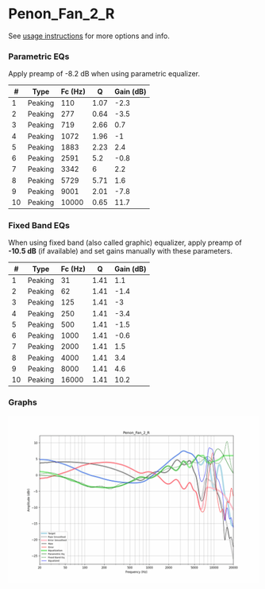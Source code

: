 # Penon_Fan_2_R
See [usage instructions](https://github.com/jaakkopasanen/AutoEq#usage) for more options and info.

### Parametric EQs
Apply preamp of -8.2 dB when using parametric equalizer.

|   # | Type    |   Fc (Hz) |    Q |   Gain (dB) |
|-----|---------|-----------|------|-------------|
|   1 | Peaking |       110 | 1.07 |        -2.3 |
|   2 | Peaking |       277 | 0.64 |        -3.5 |
|   3 | Peaking |       719 | 2.66 |         0.7 |
|   4 | Peaking |      1072 | 1.96 |        -1   |
|   5 | Peaking |      1883 | 2.23 |         2.4 |
|   6 | Peaking |      2591 | 5.2  |        -0.8 |
|   7 | Peaking |      3342 | 6    |         2.2 |
|   8 | Peaking |      5729 | 5.71 |         1.6 |
|   9 | Peaking |      9001 | 2.01 |        -7.8 |
|  10 | Peaking |     10000 | 0.65 |        11.7 |

### Fixed Band EQs
When using fixed band (also called graphic) equalizer, apply preamp of **-10.5 dB** (if available) and set gains manually with these parameters.

|   # | Type    |   Fc (Hz) |    Q |   Gain (dB) |
|-----|---------|-----------|------|-------------|
|   1 | Peaking |        31 | 1.41 |         1.1 |
|   2 | Peaking |        62 | 1.41 |        -1.4 |
|   3 | Peaking |       125 | 1.41 |        -3   |
|   4 | Peaking |       250 | 1.41 |        -3.4 |
|   5 | Peaking |       500 | 1.41 |        -1.5 |
|   6 | Peaking |      1000 | 1.41 |        -0.6 |
|   7 | Peaking |      2000 | 1.41 |         1.5 |
|   8 | Peaking |      4000 | 1.41 |         3.4 |
|   9 | Peaking |      8000 | 1.41 |         4.6 |
|  10 | Peaking |     16000 | 1.41 |        10.2 |

### Graphs
![](./Penon_Fan_2_R.png)

